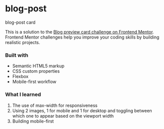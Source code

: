 # blog-post

 blog-post card


This is a solution to the [Blog preview card challenge on Frontend Mentor](https://www.frontendmentor.io/challenges/blog-preview-card-ckPaj01IcS). Frontend Mentor challenges help you improve your coding skills by building realistic projects. 


### Built with

- Semantic HTML5 markup
- CSS custom properties
- Flexbox
- Mobile-first workflow


### What I learned

1) The use of max-width for responsiveness
2) Using 2 images, 1 for mobile and 1 for desktop and toggling between which one to appear based on the viewport width
3) Building mobile-first


